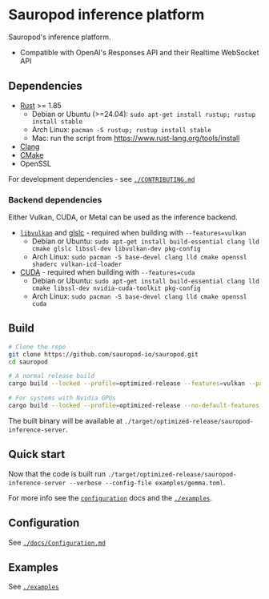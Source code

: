 # Sauropod inference platform

Sauropod's inference platform.

- Compatible with OpenAI's Responses API and their Realtime WebSocket API

## Dependencies

- [Rust](https://www.rust-lang.org/tools/install) >= 1.85
  - Debian or Ubuntu (>=24.04): `sudo apt-get install rustup; rustup install stable`
  - Arch Linux: `pacman -S rustup; rustup install stable`
  - Mac: run the script from https://www.rust-lang.org/tools/install
- [Clang](https://clang.llvm.org/)
- [CMake](https://cmake.org/)
- OpenSSL

For development dependencies - see [`./CONTRIBUTING.md`](./CONTRIBUTING.md)

### Backend dependencies

Either Vulkan, CUDA, or Metal can be used as the inference backend.

- [`libvulkan`](https://www.vulkan.org/) and [glslc](https://github.com/google/shaderc/tree/main/glslc) - required when building with `--features=vulkan`
  - Debian or Ubuntu: `sudo apt-get install build-essential clang lld cmake glslc libssl-dev libvulkan-dev pkg-config`
  - Arch Linux: `sudo pacman -S base-devel clang lld cmake openssl shaderc vulkan-icd-loader`
- [CUDA](https://docs.nvidia.com/cuda/cuda-toolkit-release-notes/index.html) - required when building with `--features=cuda`
  - Debian or Ubuntu: `sudo apt-get install build-essential clang lld cmake libssl-dev nvidia-cuda-toolkit pkg-config`
  - Arch Linux: `sudo pacman -S base-devel clang lld cmake openssl cuda`

## Build

```bash
# Clone the repo
git clone https://github.com/sauropod-io/sauropod.git
cd sauropod

# A normal release build
cargo build --locked --profile=optimized-release --features=vulkan --package=sauropod-inference-server

# For systems with Nvidia GPUs
cargo build --locked --profile=optimized-release --no-default-features --features=cuda --package=sauropod-inference-server
```

The built binary will be available at `./target/optimized-release/sauropod-inference-server`.

## Quick start

Now that the code is built run `./target/optimized-release/sauropod-inference-server --verbose --config-file examples/gemma.toml`.

For more info see the [`configuration`](./docs/Configuration.md) docs and the [`./examples`](./examples).

## Configuration

See [`./docs/Configuration.md`](./docs/Configuration.md)

## Examples

See [`./examples`](./examples)
